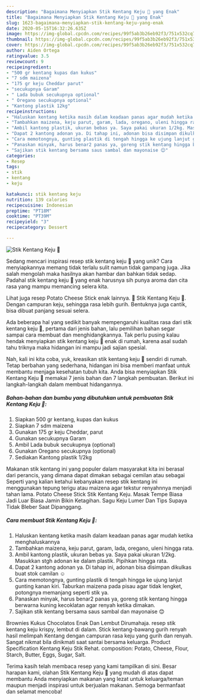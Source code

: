 ```yaml
---
description: "Bagaimana Menyiapkan Stik Kentang Keju 🥰 yang Enak"
title: "Bagaimana Menyiapkan Stik Kentang Keju 🥰 yang Enak"
slug: 1623-bagaimana-menyiapkan-stik-kentang-keju-yang-enak
date: 2020-05-15T16:32:26.635Z
image: https://img-global.cpcdn.com/recipes/99f5ab3b26eb92f3/751x532cq70/stik-kentang-keju-🥰-foto-resep-utama.jpg
thumbnail: https://img-global.cpcdn.com/recipes/99f5ab3b26eb92f3/751x532cq70/stik-kentang-keju-🥰-foto-resep-utama.jpg
cover: https://img-global.cpcdn.com/recipes/99f5ab3b26eb92f3/751x532cq70/stik-kentang-keju-🥰-foto-resep-utama.jpg
author: Aiden Ortega
ratingvalue: 3.5
reviewcount: 9
recipeingredient:
- "500 gr kentang kupas dan kukus"
- "7 sdm maizena"
- "175 gr keju Cheddar parut"
- "secukupnya Garam"
- " Lada bubuk secukupnya optional"
- " Oregano secukupnya optional"
- "Kantong plastik 12kg"
recipeinstructions:
- "Haluskan kentang ketika masih dalam keadaan panas agar mudah ketika menghaluskannya"
- "Tambahkan maizena, keju parut, garam, lada, oregano, uleni hingga rata."
- "Ambil kantong plastik, ukuran bebas ya. Saya pakai ukuran 1/2kg. Masukkan stgh adonan ke dalam plastik. Pipihkan hingga rata."
- "Dapat 2 kantong adonan ya. Di tahap ini, adonan bisa disimpan dikulkas buat stok camilan ☺"
- "Cara memotongnya, gunting plastik di tengah hingga ke ujung lanjut gunting kanan kiri. Taburkan maizena pada pisau agar tidak lengket, potongnya memanjang seperti stik ya."
- "Panaskan minyak, harus benar2 panas ya, goreng stik kentang hingga berwarna kuning kecoklatan agar renyah ketika dimakan."
- "Sajikan stik kentang bersama saus sambal dan mayonaise 😊"
categories:
- Resep
tags:
- stik
- kentang
- keju

katakunci: stik kentang keju 
nutrition: 139 calories
recipecuisine: Indonesian
preptime: "PT18M"
cooktime: "PT39M"
recipeyield: "3"
recipecategory: Dessert

---
```



![Stik Kentang Keju 🥰](https://img-global.cpcdn.com/recipes/99f5ab3b26eb92f3/751x532cq70/stik-kentang-keju-🥰-foto-resep-utama.jpg)

Sedang mencari inspirasi resep stik kentang keju 🥰 yang unik? Cara menyiapkannya memang tidak terlalu sulit namun tidak gampang juga. Jika salah mengolah maka hasilnya akan hambar dan bahkan tidak sedap. Padahal stik kentang keju 🥰 yang enak harusnya sih punya aroma dan cita rasa yang mampu memancing selera kita.

Lihat juga resep Potato Cheese Stick enak lainnya. 🍟 Stik Kentang Keju 🍟. Dengan campuran keju, sehingga rasa lebih gurih. Bentuknya juga cantik, bisa dibuat panjang sesuai selera.

Ada beberapa hal yang sedikit banyak mempengaruhi kualitas rasa dari stik kentang keju 🥰, pertama dari jenis bahan, lalu pemilihan bahan segar sampai cara membuat dan menghidangkannya. Tak perlu pusing kalau hendak menyiapkan stik kentang keju 🥰 enak di rumah, karena asal sudah tahu triknya maka hidangan ini mampu jadi sajian spesial.


Nah, kali ini kita coba, yuk, kreasikan stik kentang keju 🥰 sendiri di rumah. Tetap berbahan yang sederhana, hidangan ini bisa memberi manfaat untuk membantu menjaga kesehatan tubuh kita. Anda bisa menyiapkan Stik Kentang Keju 🥰 memakai 7 jenis bahan dan 7 langkah pembuatan. Berikut ini langkah-langkah dalam membuat hidangannya.

<!--inarticleads1-->

##### Bahan-bahan dan bumbu yang dibutuhkan untuk pembuatan Stik Kentang Keju 🥰:

1. Siapkan 500 gr kentang, kupas dan kukus
1. Siapkan 7 sdm maizena
1. Gunakan 175 gr keju Cheddar, parut
1. Gunakan secukupnya Garam
1. Ambil  Lada bubuk secukupnya (optional)
1. Gunakan  Oregano secukupnya (optional)
1. Sediakan Kantong plastik 1/2kg


Makanan stik kentang ini yang populer dalam masyarakat kita ini berasal dari perancis, yang dimana dapat dimakan sebagai cemilan atau sebagai Seperti yang kalian ketahui kebanyakan resep stik kentang ini menggunakan tepung terigu atau maizena agar tekstur renyahnnya menjadi tahan lama. Potato Cheese Stick Stik Kentang Keju. Masak Tempe Biasa Jadi Luar Biasa Jamin Bikin Ketagihan. Sagu Keju Lumer Dan Tips Supaya Tidak Bleber Saat Dipanggang. 

<!--inarticleads2-->

##### Cara membuat Stik Kentang Keju 🥰:

1. Haluskan kentang ketika masih dalam keadaan panas agar mudah ketika menghaluskannya
1. Tambahkan maizena, keju parut, garam, lada, oregano, uleni hingga rata.
1. Ambil kantong plastik, ukuran bebas ya. Saya pakai ukuran 1/2kg. Masukkan stgh adonan ke dalam plastik. Pipihkan hingga rata.
1. Dapat 2 kantong adonan ya. Di tahap ini, adonan bisa disimpan dikulkas buat stok camilan ☺
1. Cara memotongnya, gunting plastik di tengah hingga ke ujung lanjut gunting kanan kiri. Taburkan maizena pada pisau agar tidak lengket, potongnya memanjang seperti stik ya.
1. Panaskan minyak, harus benar2 panas ya, goreng stik kentang hingga berwarna kuning kecoklatan agar renyah ketika dimakan.
1. Sajikan stik kentang bersama saus sambal dan mayonaise 😊


Brownies Kukus Chocolatos Enak Dan Lembut Dirumahaja. resep stik kentang keju krispy, lembut di dalam. Stick kentang-bawang gurih renyah hasil melimpah Kentang dengan campuran rasa keju yang gurih dan renyah. Sangat nikmat bila dinikmati saat santai bersama keluarga. Product Specification Kentang Keju Stik Rehat. composition: Potato, Cheese, Flour, Starch, Butter, Eggs, Sugar, Salt. 

Terima kasih telah membaca resep yang kami tampilkan di sini. Besar harapan kami, olahan Stik Kentang Keju 🥰 yang mudah di atas dapat membantu Anda menyiapkan makanan yang lezat untuk keluarga/teman maupun menjadi inspirasi untuk berjualan makanan. Semoga bermanfaat dan selamat mencoba!
